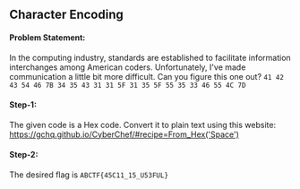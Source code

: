 <h2>Character Encoding</h2>

<h4>Problem Statement:</h4>
<p>In the computing industry, standards are established to facilitate information interchanges among American coders. Unfortunately, I've made communication a little bit more difficult. Can you figure this one out? <code>41 42 43 54 46 7B 34 35 43 31 31 5F 31 35 5F 55 35 33 46 55 4C 7D</code></p>

<h4>Step-1:</h4>
<p>The given code is a Hex code. Convert it to plain text using this website: <a href="https://gchq.github.io/CyberChef/#recipe=From_Hex('Space')">https://gchq.github.io/CyberChef/#recipe=From_Hex('Space')<a></p>
  
<h4>Step-2:</h4>
<p>The desired flag is <code>ABCTF{45C11_15_U53FUL}</code></p>
